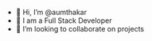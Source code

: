 - 👋 Hi, I’m @aumthakar
- 👀 I am a Full Stack Developer
- 💞️ I’m looking to collaborate on projects


<!---
aumthakar/aumthakar is a ✨ special ✨ repository because its `README.md` (this file) appears on your GitHub profile.
You can click the Preview link to take a look at your changes.
--->
